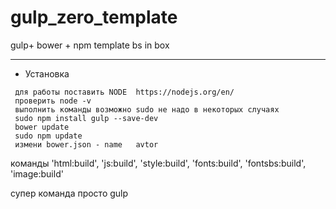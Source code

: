 # gulp_zero_template
gulp+ bower + npm   template  bs  in box

***
* Установка

```
 для работы поставить NODE  https://nodejs.org/en/
 проверить node -v
 выполнить команды возможно sudo не надо в некоторых случаях 
 sudo npm install gulp --save-dev
 bower update
 sudo npm update
 измени bower.json - name   avtor
```

команды 
    'html:build',
    'js:build',
    'style:build',
    'fonts:build',
    'fontsbs:build',
    'image:build'
    
 супер команда 
 просто gulp
    
